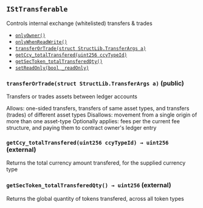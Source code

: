 [ICcyCollateralizable]: ICcyCollateralizable.md#ICcyCollateralizable
[ICcyCollateralizable-getTotalCcyFunded-uint256-]: ICcyCollateralizable.md#ICcyCollateralizable-getTotalCcyFunded-uint256-
[ICcyCollateralizable-getTotalCcyWithdrawn-uint256-]: ICcyCollateralizable.md#ICcyCollateralizable-getTotalCcyWithdrawn-uint256-
[ICcyCollateralizable-addCcyType-string-string-uint16-]: ICcyCollateralizable.md#ICcyCollateralizable-addCcyType-string-string-uint16-
[ICcyCollateralizable-fund-uint256-int256-address-]: ICcyCollateralizable.md#ICcyCollateralizable-fund-uint256-int256-address-
[ICcyCollateralizable-withdraw-uint256-int256-address-]: ICcyCollateralizable.md#ICcyCollateralizable-withdraw-uint256-int256-address-
[IChainlinkAggregator]: IChainlinkAggregator.md#IChainlinkAggregator
[IChainlinkAggregator-latestAnswer--]: IChainlinkAggregator.md#IChainlinkAggregator-latestAnswer--
[IChainlinkAggregator-latestTimestamp--]: IChainlinkAggregator.md#IChainlinkAggregator-latestTimestamp--
[IChainlinkAggregator-latestRound--]: IChainlinkAggregator.md#IChainlinkAggregator-latestRound--
[IChainlinkAggregator-getAnswer-uint256-]: IChainlinkAggregator.md#IChainlinkAggregator-getAnswer-uint256-
[IChainlinkAggregator-getTimestamp-uint256-]: IChainlinkAggregator.md#IChainlinkAggregator-getTimestamp-uint256-
[IChainlinkAggregator-AnswerUpdated-int256-uint256-uint256-]: IChainlinkAggregator.md#IChainlinkAggregator-AnswerUpdated-int256-uint256-uint256-
[IChainlinkAggregator-NewRound-uint256-address-]: IChainlinkAggregator.md#IChainlinkAggregator-NewRound-uint256-address-
[IDataLoadable]: IDataLoadable.md#IDataLoadable
[IDataLoadable-loadSecTokenBatch-struct-StructLib-SecTokenBatch---uint64-]: IDataLoadable.md#IDataLoadable-loadSecTokenBatch-struct-StructLib-SecTokenBatch---uint64-
[IDataLoadable-createLedgerEntry-address-struct-StructLib-LedgerCcyReturn---]: IDataLoadable.md#IDataLoadable-createLedgerEntry-address-struct-StructLib-LedgerCcyReturn---
[IDataLoadable-addSecToken-address-uint64-uint256-uint256-uint64-uint64-]: IDataLoadable.md#IDataLoadable-addSecToken-address-uint64-uint256-uint256-uint64-uint64-
[IDataLoadable-setTokenTotals-uint80-uint80-uint80-uint256-uint256-uint256-]: IDataLoadable.md#IDataLoadable-setTokenTotals-uint80-uint80-uint80-uint256-uint256-uint256-
[IDataLoadable-setTotalCcyFunded-uint256-uint256-]: IDataLoadable.md#IDataLoadable-setTotalCcyFunded-uint256-uint256-
[IDataLoadable-setTotalCcyWithdrawn-uint256-uint256-]: IDataLoadable.md#IDataLoadable-setTotalCcyWithdrawn-uint256-uint256-
[IErc20]: IErc20.md#IErc20
[IErc20-transfer-address-uint256-]: IErc20.md#IErc20-transfer-address-uint256-
[IErc20-Transfer-address-address-uint256-]: IErc20.md#IErc20-Transfer-address-address-uint256-
[IErc20-Approval-address-address-uint256-]: IErc20.md#IErc20-Approval-address-address-uint256-
[IOwned]: IOwned.md#IOwned
[IOwned-onlyOwner--]: IOwned.md#IOwned-onlyOwner--
[IOwned-onlyWhenReadWrite--]: IOwned.md#IOwned-onlyWhenReadWrite--
[IOwned-setReadOnly-bool-]: IOwned.md#IOwned-setReadOnly-bool-
[IPublicViews]: IPublicViews.md#IPublicViews
[IPublicViews-MAX_BATCHES_PREVIEW-uint256]: IPublicViews.md#IPublicViews-MAX_BATCHES_PREVIEW-uint256
[IPublicViews-getLedgerHashcode--]: IPublicViews.md#IPublicViews-getLedgerHashcode--
[IPublicViews-transfer_feePreview-struct-StructLib-TransferArgs-]: IPublicViews.md#IPublicViews-transfer_feePreview-struct-StructLib-TransferArgs-
[IPublicViews-get_btcUsd--]: IPublicViews.md#IPublicViews-get_btcUsd--
[IPublicViews-get_ethUsd--]: IPublicViews.md#IPublicViews-get_ethUsd--
[IPublicViews-getCashflowData--]: IPublicViews.md#IPublicViews-getCashflowData--
[IPublicViews-version--]: IPublicViews.md#IPublicViews-version--
[IPublicViews-unit--]: IPublicViews.md#IPublicViews-unit--
[IPublicViews-getContractType--]: IPublicViews.md#IPublicViews-getContractType--
[IPublicViews-getContractSeal--]: IPublicViews.md#IPublicViews-getContractSeal--
[IPublicViews-getSecTokenTypes--]: IPublicViews.md#IPublicViews-getSecTokenTypes--
[IPublicViews-getLedgerOwners--]: IPublicViews.md#IPublicViews-getLedgerOwners--
[IPublicViews-getLedgerOwnerCount--]: IPublicViews.md#IPublicViews-getLedgerOwnerCount--
[IPublicViews-getLedgerOwner-uint256-]: IPublicViews.md#IPublicViews-getLedgerOwner-uint256-
[IPublicViews-getLedgerEntry-address-]: IPublicViews.md#IPublicViews-getLedgerEntry-address-
[IPublicViews-getSecToken-uint256-]: IPublicViews.md#IPublicViews-getSecToken-uint256-
[IPublicViews-getSecTokenBatchCount--]: IPublicViews.md#IPublicViews-getSecTokenBatchCount--
[IPublicViews-getSecTokenBatch-uint256-]: IPublicViews.md#IPublicViews-getSecTokenBatch-uint256-
[IPublicViews-readOnly--]: IPublicViews.md#IPublicViews-readOnly--
[IPublicViews-name--]: IPublicViews.md#IPublicViews-name--
[IPublicViews-symbol--]: IPublicViews.md#IPublicViews-symbol--
[IPublicViews-decimals--]: IPublicViews.md#IPublicViews-decimals--
[IPublicViews-totalSupply--]: IPublicViews.md#IPublicViews-totalSupply--
[IPublicViews-balanceOf-address-]: IPublicViews.md#IPublicViews-balanceOf-address-
[IPublicViews-getCcyTypes--]: IPublicViews.md#IPublicViews-getCcyTypes--
[IStBurnable]: IStBurnable.md#IStBurnable
[IStBurnable-burnTokens-address-uint256-uint256-]: IStBurnable.md#IStBurnable-burnTokens-address-uint256-uint256-
[IStBurnable-getSecToken_totalBurnedQty--]: IStBurnable.md#IStBurnable-getSecToken_totalBurnedQty--
[IStFees]: IStFees.md#IStFees
[IStFees-getFee-enum-IStFees-GetFeeType-uint256-address-]: IStFees.md#IStFees-getFee-enum-IStFees-GetFeeType-uint256-address-
[IStFees-getSecToken_totalExchangeFeesPaidQty--]: IStFees.md#IStFees-getSecToken_totalExchangeFeesPaidQty--
[IStFees-getSecToken_totalOriginatorFeesPaidQty--]: IStFees.md#IStFees-getSecToken_totalOriginatorFeesPaidQty--
[IStFees-getCcy_totalExchangeFeesPaid-uint256-]: IStFees.md#IStFees-getCcy_totalExchangeFeesPaid-uint256-
[IStFees-setFee_TokType-uint256-address-struct-StructLib-SetFeeArgs-]: IStFees.md#IStFees-setFee_TokType-uint256-address-struct-StructLib-SetFeeArgs-
[IStFees-setFee_CcyType-uint256-address-struct-StructLib-SetFeeArgs-]: IStFees.md#IStFees-setFee_CcyType-uint256-address-struct-StructLib-SetFeeArgs-
[IStLedger]: IStLedger.md#IStLedger
[IStLedger-addSecTokenType-string-]: IStLedger.md#IStLedger-addSecTokenType-string-
[IStMaster]: IStMaster.md#IStMaster
[IStMaster-sealContract--]: IStMaster.md#IStMaster-sealContract--
[IStMaster-AddedCcyType-uint256-string-string-]: IStMaster.md#IStMaster-AddedCcyType-uint256-string-string-
[IStMaster-CcyFundedLedger-uint256-address-int256-]: IStMaster.md#IStMaster-CcyFundedLedger-uint256-address-int256-
[IStMaster-CcyWithdrewLedger-uint256-address-int256-]: IStMaster.md#IStMaster-CcyWithdrewLedger-uint256-address-int256-
[IStMaster-AddedSecTokenType-uint256-string-]: IStMaster.md#IStMaster-AddedSecTokenType-uint256-string-
[IStMaster-BurnedFullSecToken-uint256-uint256-address-uint256-]: IStMaster.md#IStMaster-BurnedFullSecToken-uint256-uint256-address-uint256-
[IStMaster-BurnedPartialSecToken-uint256-uint256-address-uint256-]: IStMaster.md#IStMaster-BurnedPartialSecToken-uint256-uint256-address-uint256-
[IStMaster-MintedSecTokenBatch-uint256-uint256-address-uint256-uint256-]: IStMaster.md#IStMaster-MintedSecTokenBatch-uint256-uint256-address-uint256-uint256-
[IStMaster-MintedSecToken-uint256-uint256-uint256-address-uint256-]: IStMaster.md#IStMaster-MintedSecToken-uint256-uint256-uint256-address-uint256-
[IStMaster-AddedBatchMetadata-uint256-string-string-]: IStMaster.md#IStMaster-AddedBatchMetadata-uint256-string-string-
[IStMaster-SetBatchOriginatorFee_Token-uint256-struct-StructLib-SetFeeArgs-]: IStMaster.md#IStMaster-SetBatchOriginatorFee_Token-uint256-struct-StructLib-SetFeeArgs-
[IStMaster-TransferedLedgerCcy-address-address-uint256-uint256-enum-IStMaster-TransferType-]: IStMaster.md#IStMaster-TransferedLedgerCcy-address-address-uint256-uint256-enum-IStMaster-TransferType-
[IStMaster-TransferedFullSecToken-address-address-uint256-uint256-uint256-enum-IStMaster-TransferType-]: IStMaster.md#IStMaster-TransferedFullSecToken-address-address-uint256-uint256-uint256-enum-IStMaster-TransferType-
[IStMaster-TransferedPartialSecToken-address-address-uint256-uint256-uint256-uint256-enum-IStMaster-TransferType-]: IStMaster.md#IStMaster-TransferedPartialSecToken-address-address-uint256-uint256-uint256-uint256-enum-IStMaster-TransferType-
[IStMaster-SetFeeTokFix-uint256-address-uint256-]: IStMaster.md#IStMaster-SetFeeTokFix-uint256-address-uint256-
[IStMaster-SetFeeCcyFix-uint256-address-uint256-]: IStMaster.md#IStMaster-SetFeeCcyFix-uint256-address-uint256-
[IStMaster-SetFeeTokBps-uint256-address-uint256-]: IStMaster.md#IStMaster-SetFeeTokBps-uint256-address-uint256-
[IStMaster-SetFeeCcyBps-uint256-address-uint256-]: IStMaster.md#IStMaster-SetFeeCcyBps-uint256-address-uint256-
[IStMaster-SetFeeTokMin-uint256-address-uint256-]: IStMaster.md#IStMaster-SetFeeTokMin-uint256-address-uint256-
[IStMaster-SetFeeCcyMin-uint256-address-uint256-]: IStMaster.md#IStMaster-SetFeeCcyMin-uint256-address-uint256-
[IStMaster-SetFeeTokMax-uint256-address-uint256-]: IStMaster.md#IStMaster-SetFeeTokMax-uint256-address-uint256-
[IStMaster-SetFeeCcyMax-uint256-address-uint256-]: IStMaster.md#IStMaster-SetFeeCcyMax-uint256-address-uint256-
[IStMaster-Transfer-address-address-uint256-]: IStMaster.md#IStMaster-Transfer-address-address-uint256-
[IStMaster-Approval-address-address-uint256-]: IStMaster.md#IStMaster-Approval-address-address-uint256-
[IStMaster-IssuanceSubscribed-address-address-uint256-uint256-uint256-uint256-]: IStMaster.md#IStMaster-IssuanceSubscribed-address-address-uint256-uint256-uint256-uint256-
[IStMintable]: IStMintable.md#IStMintable
[IStMintable-mintSecTokenBatch-uint256-uint256-int64-address-payable-struct-StructLib-SetFeeArgs-string---string---]: IStMintable.md#IStMintable-mintSecTokenBatch-uint256-uint256-int64-address-payable-struct-StructLib-SetFeeArgs-string---string---
[IStMintable-addMetaSecTokenBatch-uint64-string-string-]: IStMintable.md#IStMintable-addMetaSecTokenBatch-uint64-string-string-
[IStMintable-setOriginatorFeeTokenBatch-uint64-struct-StructLib-SetFeeArgs-]: IStMintable.md#IStMintable-setOriginatorFeeTokenBatch-uint64-struct-StructLib-SetFeeArgs-
[IStMintable-getSecToken_countMinted--]: IStMintable.md#IStMintable-getSecToken_countMinted--
[IStMintable-getSecToken_totalMintedQty--]: IStMintable.md#IStMintable-getSecToken_totalMintedQty--
[IStPayable]: IStPayable.md#IStPayable
[IStPayable-fallback--]: IStPayable.md#IStPayable-fallback--
[IStPayable-setIssuerValues-uint256-uint256-uint256-]: IStPayable.md#IStPayable-setIssuerValues-uint256-uint256-uint256-
[IStTransferable]: #IStTransferable
[IStTransferable-transferOrTrade-struct-StructLib-TransferArgs-]: #IStTransferable-transferOrTrade-struct-StructLib-TransferArgs-
[IStTransferable-getCcy_totalTransfered-uint256-]: #IStTransferable-getCcy_totalTransfered-uint256-
[IStTransferable-getSecToken_totalTransferedQty--]: #IStTransferable-getSecToken_totalTransferedQty--
[StructLib]: StructLib.md#StructLib
[StructLib-sufficientTokens-struct-StructLib-LedgerStruct-address-uint256-uint256-uint256-]: StructLib.md#StructLib-sufficientTokens-struct-StructLib-LedgerStruct-address-uint256-uint256-uint256-
[StructLib-sufficientCcy-struct-StructLib-LedgerStruct-address-uint256-int256-int256-]: StructLib.md#StructLib-sufficientCcy-struct-StructLib-LedgerStruct-address-uint256-int256-int256-
## <span id="IStTransferable"></span> `IStTransferable`

Controls internal exchange (whitelisted) transfers & trades



- [`onlyOwner()`][IOwned-onlyOwner--]
- [`onlyWhenReadWrite()`][IOwned-onlyWhenReadWrite--]
- [`transferOrTrade(struct StructLib.TransferArgs a)`][IStTransferable-transferOrTrade-struct-StructLib-TransferArgs-]
- [`getCcy_totalTransfered(uint256 ccyTypeId)`][IStTransferable-getCcy_totalTransfered-uint256-]
- [`getSecToken_totalTransferedQty()`][IStTransferable-getSecToken_totalTransferedQty--]
- [`setReadOnly(bool _readOnly)`][IOwned-setReadOnly-bool-]

### <span id="IStTransferable-transferOrTrade-struct-StructLib-TransferArgs-"></span> `transferOrTrade(struct StructLib.TransferArgs a)` (public)

Transfers or trades assets between ledger accounts


Allows: one-sided transfers, transfers of same asset types, and transfers (trades) of different asset types
Disallows: movement from a single origin of more than one asset-type
Optionally applies: fees per the current fee structure, and paying them to contract owner's ledger entry


### <span id="IStTransferable-getCcy_totalTransfered-uint256-"></span> `getCcy_totalTransfered(uint256 ccyTypeId) → uint256` (external)

Returns the total currency amount transfered, for the supplied currency type



### <span id="IStTransferable-getSecToken_totalTransferedQty--"></span> `getSecToken_totalTransferedQty() → uint256` (external)



Returns the global quantity of tokens transfered, across all token types

